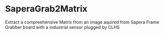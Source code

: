 # SaperaGrab2Matrix
Extract a compreehensive Matrix from an image aquired from Sapera Frame Grabber board with a industrial sensor plugged by CLHS

